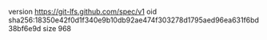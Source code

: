 version https://git-lfs.github.com/spec/v1
oid sha256:18350e42f0d1f340e9b10db92ae474f303278d1795aed96ea631f6bd38bf6e9d
size 968

